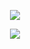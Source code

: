 <p align="center">
  <img src="https://komarev.com/ghpvc/?username=dallydaleon&label=CATHYS+CLEARED&color=0F0F0F&base=1000000">
  </p>

<div align="center">

  <img src="https://static.wikia.nocookie.net/shipping/images/3/39/Revale_remember_volume2_chapter2.jpg/revision/latest?cb=20240223144856">
